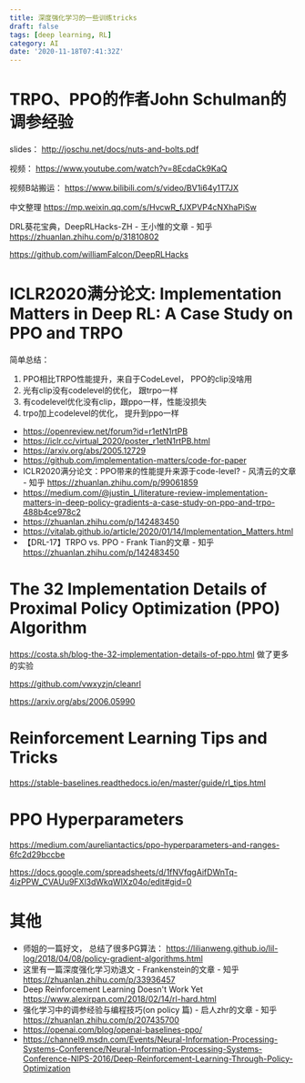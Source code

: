 ```yaml
---
title: 深度强化学习的一些训练tricks
draft: false
tags: [deep learning, RL]
category: AI
date: '2020-11-18T07:41:32Z'
---
```



# TRPO、PPO的作者John Schulman的调参经验

slides： http://joschu.net/docs/nuts-and-bolts.pdf

视频： https://www.youtube.com/watch?v=8EcdaCk9KaQ

视频B站搬运： https://www.bilibili.com/s/video/BV1i64y1T7JX

中文整理 https://mp.weixin.qq.com/s/HvcwR_fJXPVP4cNXhaPiSw

DRL葵花宝典，DeepRLHacks-ZH - 王小惟的文章 - 知乎 https://zhuanlan.zhihu.com/p/31810802

https://github.com/williamFalcon/DeepRLHacks


# ICLR2020满分论文: Implementation Matters in Deep RL: A Case Study on PPO and TRPO

简单总结：

  1. PPO相比TRPO性能提升，来自于CodeLevel， PPO的clip没啥用
  2. 光有clip没有codelevel的优化， 跟trpo一样
  3. 有codelevel优化没有clip，跟ppo一样，性能没损失
  4. trpo加上codelevel的优化， 提升到ppo一样

* https://openreview.net/forum?id=r1etN1rtPB
* https://iclr.cc/virtual_2020/poster_r1etN1rtPB.html
* https://arxiv.org/abs/2005.12729
* https://github.com/implementation-matters/code-for-paper
* ICLR2020满分论文：PPO带来的性能提升来源于code-level? - 风清云的文章 - 知乎 https://zhuanlan.zhihu.com/p/99061859
* https://medium.com/@justin_L/literature-review-implementation-matters-in-deep-policy-gradients-a-case-study-on-ppo-and-trpo-488b4ce978c2
* https://zhuanlan.zhihu.com/p/142483450
* https://vitalab.github.io/article/2020/01/14/Implementation_Matters.html
* 【DRL-17】TRPO vs. PPO - Frank Tian的文章 - 知乎 https://zhuanlan.zhihu.com/p/142483450


# The 32 Implementation Details of Proximal Policy Optimization (PPO) Algorithm 

https://costa.sh/blog-the-32-implementation-details-of-ppo.html 做了更多的实验

https://github.com/vwxyzjn/cleanrl

https://arxiv.org/abs/2006.05990

# Reinforcement Learning Tips and Tricks

https://stable-baselines.readthedocs.io/en/master/guide/rl_tips.html


# PPO Hyperparameters

https://medium.com/aureliantactics/ppo-hyperparameters-and-ranges-6fc2d29bccbe

https://docs.google.com/spreadsheets/d/1fNVfqgAifDWnTq-4izPPW_CVAUu9FXl3dWkqWIXz04o/edit#gid=0

# 其他
* 师姐的一篇好文， 总结了很多PG算法： https://lilianweng.github.io/lil-log/2018/04/08/policy-gradient-algorithms.html
* 这里有一篇深度强化学习劝退文 - Frankenstein的文章 - 知乎 https://zhuanlan.zhihu.com/p/33936457
* Deep Reinforcement Learning Doesn't Work Yet https://www.alexirpan.com/2018/02/14/rl-hard.html
* 强化学习中的调参经验与编程技巧(on policy 篇) - 启人zhr的文章 - 知乎 https://zhuanlan.zhihu.com/p/207435700
* https://openai.com/blog/openai-baselines-ppo/
* https://channel9.msdn.com/Events/Neural-Information-Processing-Systems-Conference/Neural-Information-Processing-Systems-Conference-NIPS-2016/Deep-Reinforcement-Learning-Through-Policy-Optimization